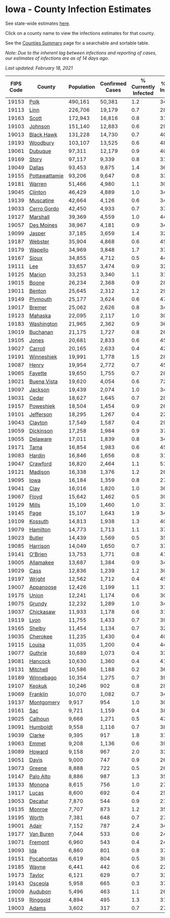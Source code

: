 # Iowa - County Infection Estimates

See state-wide estimates [here](/infections/us-ia).

Click on a county name to view the infections estimates for that county.

See the [Counties Summary](/infections/summary-counties) page for a searchable and sortable table.

*Note: Due to the inherent lag between infections and reporting of cases, our estimates of infections are as of 14 days ago.*

*Last updated: February 18, 2021*

|   FIPS Code |                         County |   Population |   Confirmed Cases |   % Currently Infected |   % Total Infected |
|-------------|--------------------------------|--------------|-------------------|------------------------|--------------------|
|       19153 |                   [Polk](polk) |      490,161 |            50,381 |                    1.2 |               34.6 |
|       19113 |                   [Linn](linn) |      226,706 |            19,179 |                    0.7 |               28.6 |
|       19163 |                 [Scott](scott) |      172,943 |            16,816 |                    0.8 |               31.6 |
|       19103 |             [Johnson](johnson) |      151,140 |            12,883 |                    0.6 |               29.1 |
|       19013 |       [Black Hawk](black-hawk) |      131,228 |            14,730 |                    0.7 |               40.3 |
|       19193 |           [Woodbury](woodbury) |      103,107 |            13,525 |                    0.6 |               48.3 |
|       19061 |             [Dubuque](dubuque) |       97,311 |            12,179 |                    0.9 |               40.8 |
|       19169 |                 [Story](story) |       97,117 |             9,339 |                    0.8 |               31.2 |
|       19049 |               [Dallas](dallas) |       93,453 |             9,875 |                    1.4 |               36.0 |
|       19155 | [Pottawattamie](pottawattamie) |       93,206 |             9,647 |                    0.8 |               33.4 |
|       19181 |               [Warren](warren) |       51,466 |             4,980 |                    1.1 |               30.8 |
|       19045 |             [Clinton](clinton) |       46,429 |             4,889 |                    1.0 |               34.1 |
|       19139 |         [Muscatine](muscatine) |       42,664 |             4,126 |                    0.6 |               34.9 |
|       19033 |     [Cerro Gordo](cerro-gordo) |       42,450 |             4,933 |                    0.7 |               37.7 |
|       19127 |           [Marshall](marshall) |       39,369 |             4,559 |                    1.0 |               44.0 |
|       19057 |       [Des Moines](des-moines) |       38,967 |             4,181 |                    0.9 |               34.5 |
|       19099 |               [Jasper](jasper) |       37,185 |             3,659 |                    1.4 |               32.7 |
|       19187 |             [Webster](webster) |       35,904 |             4,868 |                    0.6 |               45.1 |
|       19179 |             [Wapello](wapello) |       34,969 |             3,848 |                    1.7 |               37.5 |
|       19167 |                 [Sioux](sioux) |       34,855 |             4,712 |                    0.5 |               44.5 |
|       19111 |                     [Lee](lee) |       33,657 |             3,474 |                    0.9 |               32.9 |
|       19125 |               [Marion](marion) |       33,253 |             3,340 |                    1.1 |               31.8 |
|       19015 |                 [Boone](boone) |       26,234 |             2,368 |                    0.9 |               28.9 |
|       19011 |               [Benton](benton) |       25,645 |             2,312 |                    1.2 |               29.3 |
|       19149 |           [Plymouth](plymouth) |       25,177 |             3,624 |                    0.6 |               47.4 |
|       19017 |               [Bremer](bremer) |       25,062 |             2,626 |                    0.8 |               34.6 |
|       19123 |             [Mahaska](mahaska) |       22,095 |             2,117 |                    1.0 |               30.7 |
|       19183 |       [Washington](washington) |       21,965 |             2,362 |                    0.9 |               36.5 |
|       19019 |           [Buchanan](buchanan) |       21,175 |             1,727 |                    0.8 |               26.4 |
|       19105 |                 [Jones](jones) |       20,681 |             2,833 |                    0.6 |               45.6 |
|       19027 |             [Carroll](carroll) |       20,165 |             2,633 |                    0.4 |               42.1 |
|       19191 |       [Winneshiek](winneshiek) |       19,991 |             1,778 |                    1.5 |               28.0 |
|       19087 |                 [Henry](henry) |       19,954 |             2,772 |                    0.7 |               45.0 |
|       19065 |             [Fayette](fayette) |       19,650 |             1,755 |                    0.7 |               28.6 |
|       19021 |     [Buena Vista](buena-vista) |       19,620 |             4,054 |                    0.6 |               72.1 |
|       19097 |             [Jackson](jackson) |       19,439 |             2,074 |                    1.0 |               34.2 |
|       19031 |                 [Cedar](cedar) |       18,627 |             1,645 |                    0.7 |               28.7 |
|       19157 |         [Poweshiek](poweshiek) |       18,504 |             1,454 |                    0.9 |               26.5 |
|       19101 |         [Jefferson](jefferson) |       18,295 |             1,267 |                    0.4 |               22.1 |
|       19043 |             [Clayton](clayton) |       17,549 |             1,587 |                    0.4 |               29.4 |
|       19059 |         [Dickinson](dickinson) |       17,258 |             1,984 |                    0.9 |               37.0 |
|       19055 |           [Delaware](delaware) |       17,011 |             1,839 |                    0.8 |               34.9 |
|       19171 |                   [Tama](tama) |       16,854 |             1,983 |                    0.6 |               45.2 |
|       19083 |               [Hardin](hardin) |       16,846 |             1,656 |                    0.8 |               31.8 |
|       19047 |           [Crawford](crawford) |       16,820 |             2,464 |                    1.1 |               51.7 |
|       19121 |             [Madison](madison) |       16,338 |             1,376 |                    1.2 |               26.3 |
|       19095 |                   [Iowa](iowa) |       16,184 |             1,359 |                    0.8 |               27.2 |
|       19041 |                   [Clay](clay) |       16,016 |             1,820 |                    1.0 |               36.3 |
|       19067 |                 [Floyd](floyd) |       15,642 |             1,462 |                    0.5 |               30.3 |
|       19129 |                 [Mills](mills) |       15,109 |             1,460 |                    1.0 |               31.2 |
|       19145 |                   [Page](page) |       15,107 |             1,643 |                    1.9 |               34.6 |
|       19109 |             [Kossuth](kossuth) |       14,813 |             1,938 |                    1.3 |               40.9 |
|       19079 |           [Hamilton](hamilton) |       14,773 |             1,713 |                    1.1 |               37.7 |
|       19023 |               [Butler](butler) |       14,439 |             1,569 |                    0.5 |               35.0 |
|       19085 |           [Harrison](harrison) |       14,049 |             1,650 |                    0.7 |               37.4 |
|       19141 |             [O'Brien](o'brien) |       13,753 |             1,771 |                    0.8 |               41.7 |
|       19005 |         [Allamakee](allamakee) |       13,687 |             1,384 |                    0.9 |               34.8 |
|       19029 |                   [Cass](cass) |       12,836 |             1,239 |                    1.2 |               30.5 |
|       19197 |               [Wright](wright) |       12,562 |             1,712 |                    0.4 |               45.7 |
|       19007 |         [Appanoose](appanoose) |       12,426 |             1,199 |                    1.1 |               31.0 |
|       19175 |                 [Union](union) |       12,241 |             1,174 |                    0.6 |               30.7 |
|       19075 |               [Grundy](grundy) |       12,232 |             1,289 |                    1.0 |               34.1 |
|       19037 |         [Chickasaw](chickasaw) |       11,933 |             1,178 |                    0.6 |               31.8 |
|       19119 |                   [Lyon](lyon) |       11,755 |             1,433 |                    0.7 |               39.1 |
|       19165 |               [Shelby](shelby) |       11,454 |             1,134 |                    0.7 |               32.2 |
|       19035 |           [Cherokee](cherokee) |       11,235 |             1,430 |                    0.4 |               40.7 |
|       19115 |               [Louisa](louisa) |       11,035 |             1,200 |                    0.4 |               44.9 |
|       19077 |             [Guthrie](guthrie) |       10,689 |             1,073 |                    0.4 |               33.2 |
|       19081 |             [Hancock](hancock) |       10,630 |             1,360 |                    0.4 |               41.2 |
|       19131 |           [Mitchell](mitchell) |       10,586 |             1,188 |                    0.2 |               36.2 |
|       19189 |         [Winnebago](winnebago) |       10,354 |             1,275 |                    0.7 |               39.5 |
|       19107 |               [Keokuk](keokuk) |       10,246 |               902 |                    0.8 |               28.6 |
|       19069 |           [Franklin](franklin) |       10,070 |             1,082 |                    0.7 |               34.9 |
|       19137 |       [Montgomery](montgomery) |        9,917 |               954 |                    1.0 |               30.2 |
|       19161 |                     [Sac](sac) |        9,721 |             1,159 |                    0.4 |               38.5 |
|       19025 |             [Calhoun](calhoun) |        9,668 |             1,271 |                    0.5 |               43.4 |
|       19091 |           [Humboldt](humboldt) |        9,558 |             1,116 |                    0.7 |               38.2 |
|       19039 |               [Clarke](clarke) |        9,395 |               917 |                    1.8 |               31.0 |
|       19063 |                 [Emmet](emmet) |        9,208 |             1,136 |                    0.6 |               39.6 |
|       19089 |               [Howard](howard) |        9,158 |               967 |                    2.0 |               33.5 |
|       19051 |                 [Davis](davis) |        9,000 |               747 |                    0.9 |               26.8 |
|       19073 |               [Greene](greene) |        8,888 |               722 |                    0.5 |               26.6 |
|       19147 |         [Palo Alto](palo-alto) |        8,886 |               987 |                    1.3 |               35.1 |
|       19133 |               [Monona](monona) |        8,615 |               756 |                    1.0 |               27.9 |
|       19117 |                 [Lucas](lucas) |        8,600 |               692 |                    0.4 |               25.2 |
|       19053 |             [Decatur](decatur) |        7,870 |               544 |                    0.9 |               21.5 |
|       19135 |               [Monroe](monroe) |        7,707 |               873 |                    1.2 |               35.9 |
|       19195 |                 [Worth](worth) |        7,381 |               648 |                    0.7 |               27.8 |
|       19001 |                 [Adair](adair) |        7,152 |               787 |                    2.4 |               34.1 |
|       19177 |         [Van Buren](van-buren) |        7,044 |               533 |                    0.6 |               24.7 |
|       19071 |             [Fremont](fremont) |        6,960 |               543 |                    0.4 |               24.7 |
|       19093 |                     [Ida](ida) |        6,860 |               801 |                    0.8 |               37.3 |
|       19151 |       [Pocahontas](pocahontas) |        6,619 |               804 |                    0.5 |               39.7 |
|       19185 |                 [Wayne](wayne) |        6,441 |               442 |                    0.6 |               22.0 |
|       19173 |               [Taylor](taylor) |        6,121 |               629 |                    0.7 |               33.8 |
|       19143 |             [Osceola](osceola) |        5,958 |               665 |                    0.3 |               37.2 |
|       19009 |             [Audubon](audubon) |        5,496 |               463 |                    1.1 |               26.7 |
|       19159 |           [Ringgold](ringgold) |        4,894 |               495 |                    1.3 |               31.2 |
|       19003 |                 [Adams](adams) |        3,602 |               317 |                    0.7 |               27.8 |